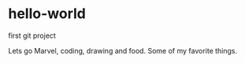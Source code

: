 # hello-world
first git project

Lets go Marvel, coding, drawing and food. Some of my favorite things.
